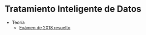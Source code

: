 # Tratamiento Inteligente de Datos

* Teoría
  * [Exámen de 2018 resuelto](Teoría/Examen/examen-2018.pdf)
